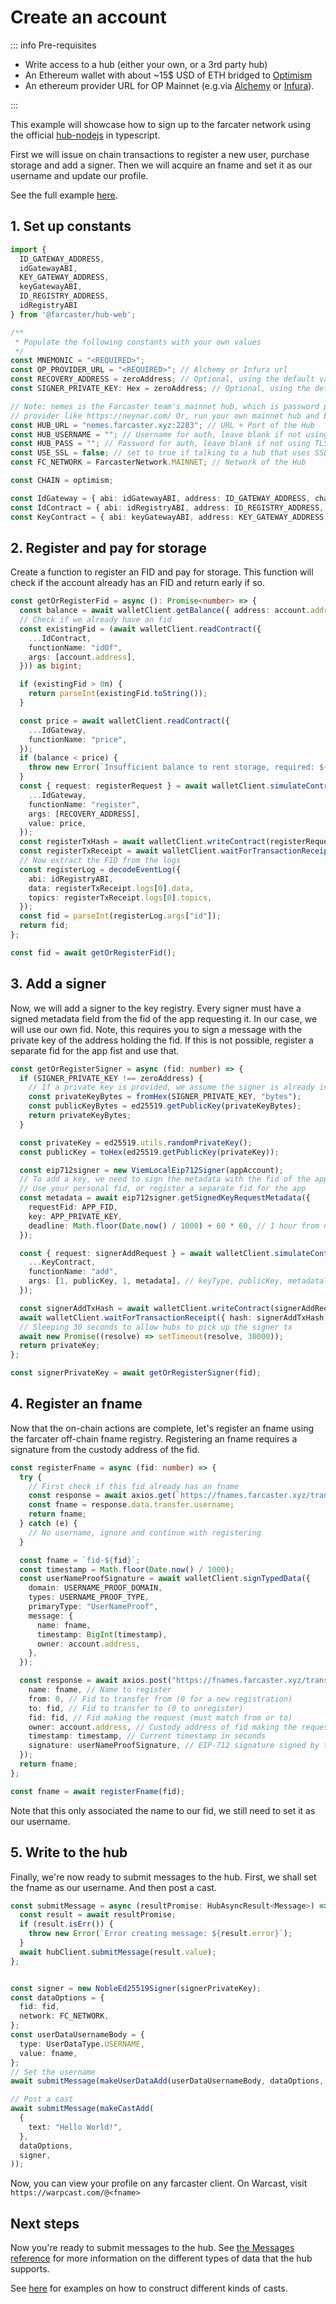 # Create an account

::: info Pre-requisites

- Write access to a hub (either your own, or a 3rd party hub)
- An Ethereum wallet with about ~15$ USD of ETH bridged to [Optimism](https://www.optimism.io/)
- An ethereum provider URL for OP Mainnet (e.g.via [Alchemy](https://www.alchemy.com/)
  or [Infura](https://www.infura.io/)).

:::

This example will showcase how to sign up to the farcater network using the
official [hub-nodejs](https://github.com/farcasterxyz/hub-monorepo/tree/main/packages/hub-nodejs) in typescript.

First we will issue on chain transactions to register a new user, purchase storage and add a signer. Then we will
acquire an fname and set it as our username and update our profile.

See the full
example [here](https://github.com/farcasterxyz/hub-monorepo/tree/main/packages/hub-nodejs/examples/write-data).

## 1. Set up constants

```typescript
import {
  ID_GATEWAY_ADDRESS,
  idGatewayABI,
  KEY_GATEWAY_ADDRESS,
  keyGatewayABI,
  ID_REGISTRY_ADDRESS,
  idRegistryABI
} from '@farcaster/hub-web';

/**
 * Populate the following constants with your own values
 */
const MNEMONIC = "<REQUIRED>";
const OP_PROVIDER_URL = "<REQUIRED>"; // Alchemy or Infura url
const RECOVERY_ADDRESS = zeroAddress; // Optional, using the default value means the account will not be recoverable later if the mnemonic is lost
const SIGNER_PRIVATE_KEY: Hex = zeroAddress; // Optional, using the default means a new signer will be created each time

// Note: nemes is the Farcaster team's mainnet hub, which is password protected to prevent abuse. Use a 3rd party hub
// provider like https://neynar.com/ Or, run your own mainnet hub and broadcast to it permissionlessly.
const HUB_URL = "nemes.farcaster.xyz:2283"; // URL + Port of the Hub
const HUB_USERNAME = ""; // Username for auth, leave blank if not using TLS
const HUB_PASS = ""; // Password for auth, leave blank if not using TLS
const USE_SSL = false; // set to true if talking to a hub that uses SSL (3rd party hosted hubs or hubs that require auth)
const FC_NETWORK = FarcasterNetwork.MAINNET; // Network of the Hub

const CHAIN = optimism;

const IdGateway = { abi: idGatewayABI, address: ID_GATEWAY_ADDRESS, chain: CHAIN };
const IdContract = { abi: idRegistryABI, address: ID_REGISTRY_ADDRESS, chain: CHAIN };
const KeyContract = { abi: keyGatewayABI, address: KEY_GATEWAY_ADDRESS, chain: CHAIN };

```

## 2. Register and pay for storage

Create a function to register an FID and pay for storage. This function will check if the account already has an FID
and return early if so.

```typescript
const getOrRegisterFid = async (): Promise<number> => {
  const balance = await walletClient.getBalance({ address: account.address });
  // Check if we already have an fid
  const existingFid = (await walletClient.readContract({
    ...IdContract,
    functionName: "idOf",
    args: [account.address],
  })) as bigint;

  if (existingFid > 0n) {
    return parseInt(existingFid.toString());
  }

  const price = await walletClient.readContract({
    ...IdGateway,
    functionName: "price",
  });
  if (balance < price) {
    throw new Error(`Insufficient balance to rent storage, required: ${price}, balance: ${balance}`);
  }
  const { request: registerRequest } = await walletClient.simulateContract({
    ...IdGateway,
    functionName: "register",
    args: [RECOVERY_ADDRESS],
    value: price,
  });
  const registerTxHash = await walletClient.writeContract(registerRequest);
  const registerTxReceipt = await walletClient.waitForTransactionReceipt({ hash: registerTxHash });
  // Now extract the FID from the logs
  const registerLog = decodeEventLog({
    abi: idRegistryABI,
    data: registerTxReceipt.logs[0].data,
    topics: registerTxReceipt.logs[0].topics,
  });
  const fid = parseInt(registerLog.args["id"]);
  return fid;
};

const fid = await getOrRegisterFid();
```

## 3. Add a signer

Now, we will add a signer to the key registry. Every signer must have a signed metadata field from the fid of the app
requesting it.
In our case, we will use our own fid. Note, this requires you to sign a message with the private key of the address
holding the fid. If this is not possible, register a separate fid for the app fist and use that.

```typescript
const getOrRegisterSigner = async (fid: number) => {
  if (SIGNER_PRIVATE_KEY !== zeroAddress) {
    // If a private key is provided, we assume the signer is already in the key registry
    const privateKeyBytes = fromHex(SIGNER_PRIVATE_KEY, "bytes");
    const publicKeyBytes = ed25519.getPublicKey(privateKeyBytes);
    return privateKeyBytes;
  }

  const privateKey = ed25519.utils.randomPrivateKey();
  const publicKey = toHex(ed25519.getPublicKey(privateKey));

  const eip712signer = new ViemLocalEip712Signer(appAccount);
  // To add a key, we need to sign the metadata with the fid of the app we're adding the key on behalf of
  // Use your personal fid, or register a separate fid for the app
  const metadata = await eip712signer.getSignedKeyRequestMetadata({
    requestFid: APP_FID,
    key: APP_PRIVATE_KEY,
    deadline: Math.floor(Date.now() / 1000) + 60 * 60, // 1 hour from now
  });

  const { request: signerAddRequest } = await walletClient.simulateContract({
    ...KeyContract,
    functionName: "add",
    args: [1, publicKey, 1, metadata], // keyType, publicKey, metadataType, metadata
  });

  const signerAddTxHash = await walletClient.writeContract(signerAddRequest);
  await walletClient.waitForTransactionReceipt({ hash: signerAddTxHash });
  // Sleeping 30 seconds to allow hubs to pick up the signer tx
  await new Promise((resolve) => setTimeout(resolve, 30000));
  return privateKey;
};

const signerPrivateKey = await getOrRegisterSigner(fid);
```

## 4. Register an fname

Now that the on-chain actions are complete, let's register an fname using the farcater off-chain fname registry.
Registering an fname requires a signature from the custody address of the fid.

```typescript
const registerFname = async (fid: number) => {
  try {
    // First check if this fid already has an fname
    const response = await axios.get(`https://fnames.farcaster.xyz/transfers/current?fid=${fid}`);
    const fname = response.data.transfer.username;
    return fname;
  } catch (e) {
    // No username, ignore and continue with registering
  }

  const fname = `fid-${fid}`;
  const timestamp = Math.floor(Date.now() / 1000);
  const userNameProofSignature = await walletClient.signTypedData({
    domain: USERNAME_PROOF_DOMAIN,
    types: USERNAME_PROOF_TYPE,
    primaryType: "UserNameProof",
    message: {
      name: fname,
      timestamp: BigInt(timestamp),
      owner: account.address,
    },
  });

  const response = await axios.post("https://fnames.farcaster.xyz/transfers", {
    name: fname, // Name to register
    from: 0, // Fid to transfer from (0 for a new registration)
    to: fid, // Fid to transfer to (0 to unregister)
    fid: fid, // Fid making the request (must match from or to)
    owner: account.address, // Custody address of fid making the request
    timestamp: timestamp, // Current timestamp in seconds
    signature: userNameProofSignature, // EIP-712 signature signed by the current custody address of the fid
  });
  return fname;
};

const fname = await registerFname(fid);
```

Note that this only associated the name to our fid, we still need to set it as our username.

## 5. Write to the hub

Finally, we're now ready to submit messages to the hub. First, we shall set the fname as our username. And then post a
cast.

```typescript
const submitMessage = async (resultPromise: HubAsyncResult<Message>) => {
  const result = await resultPromise;
  if (result.isErr()) {
    throw new Error(`Error creating message: ${result.error}`);
  }
  await hubClient.submitMessage(result.value);
};


const signer = new NobleEd25519Signer(signerPrivateKey);
const dataOptions = {
  fid: fid,
  network: FC_NETWORK,
};
const userDataUsernameBody = {
  type: UserDataType.USERNAME,
  value: fname,
};
// Set the username
await submitMessage(makeUserDataAdd(userDataUsernameBody, dataOptions, signer));

// Post a cast
await submitMessage(makeCastAdd(
  {
    text: "Hello World!",
  },
  dataOptions,
  signer,
));
```

Now, you can view your profile on any farcaster client. On Warcast, visit `https://warpcast.com/@<fname>`

## Next steps

Now you're ready to submit messages to the hub. See [the Messages reference](/reference/hubble/datatypes/messages) for
more information on the different types of data
that the hub supports.

See [here](https://github.com/farcasterxyz/hub-monorepo/tree/main/packages/hub-nodejs/examples/make-cast)
for examples on how to construct different kinds of casts.

